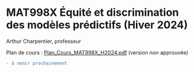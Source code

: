 # MAT998X Équité et discrimination des modèles prédictifs (Hiver 2024)

Arthur Charpentier, professeur

Plan de cours : [Plan_Cours_MAT998X_H2024.pdf](https://github.com/freakonometrics/MAT998X/blob/master/docs/Plan_Cours_MAT998X_H2024.pdf) (version non approuvée)

```diff
- à venir prochainement
```
